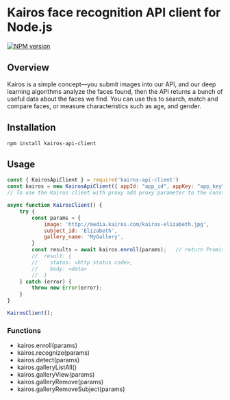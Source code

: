 # Kairos face recognition API client for Node.js

[![NPM version](http://img.shields.io/npm/v/kairos-api-client.svg?style=flat)](https://www.npmjs.com/package/kairos-api-client)


## Overview

Kairos is a simple concept—you submit images into our API, and our deep learning algorithms analyze the faces found, then the API returns a bunch of useful data about the faces we find. You can use this to search, match and compare faces, or measure characteristics such as age, and gender.

## Installation

```
npm install kairos-api-client
```

## Usage

```js
const { KairosApiClient } = require('kairos-api-client')
const kairos = new KairosApiClient({ appId: "app_id", appKey: "app_key" });
// To use the Kairos client with proxy add proxy parameter to the constructor

async function KairosClient() {
    try {
        const params = {
            image: 'http://media.kairos.com/kairos-elizabeth.jpg',
            subject_id: 'Elizabeth',
            gallery_name: 'MyGallery',
        }
        const results = await kairos.enroll(params);   // return Promise
        //  result: {
        //    status: <http status code>,
        //    body: <data>
        //  } 
    } catch (error) {
        throw new Error(error);
    }
}

KairosClient();
```
### Functions

- kairos.enroll(params)
- kairos.recognize(params)
- kairos.detect(params)
- kairos.galleryListAll()
- kairos.galleryView(params)
- kairos.galleryRemove(params)
- kairos.galleryRemoveSubject(params)